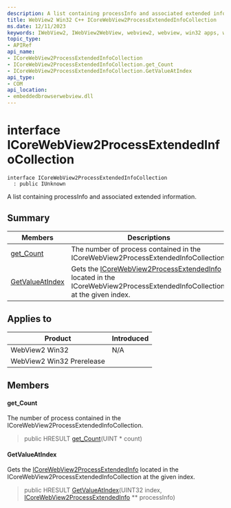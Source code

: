 ```yaml
---
description: A list containing processInfo and associated extended information.
title: WebView2 Win32 C++ ICoreWebView2ProcessExtendedInfoCollection
ms.date: 12/11/2023
keywords: IWebView2, IWebView2WebView, webview2, webview, win32 apps, win32, edge, ICoreWebView2, ICoreWebView2Controller, browser control, edge html, ICoreWebView2ProcessExtendedInfoCollection
topic_type: 
- APIRef
api_name:
- ICoreWebView2ProcessExtendedInfoCollection
- ICoreWebView2ProcessExtendedInfoCollection.get_Count
- ICoreWebView2ProcessExtendedInfoCollection.GetValueAtIndex
api_type:
- COM
api_location:
- embeddedbrowserwebview.dll
---
```


# interface ICoreWebView2ProcessExtendedInfoCollection

```
interface ICoreWebView2ProcessExtendedInfoCollection
  : public IUnknown
```

A list containing processInfo and associated extended information.

## Summary

 Members                        | Descriptions
--------------------------------|---------------------------------------------
[get_Count](#get_count) | The number of process contained in the ICoreWebView2ProcessExtendedInfoCollection.
[GetValueAtIndex](#getvalueatindex) | Gets the [ICoreWebView2ProcessExtendedInfo](icorewebview2processextendedinfo.md) located in the ICoreWebView2ProcessExtendedInfoCollection at the given index.

## Applies to

Product                         | Introduced
--------------------------------|---------------------------------------------
WebView2 Win32            |    N/A
WebView2 Win32 Prerelease |    

## Members

#### get_Count

The number of process contained in the ICoreWebView2ProcessExtendedInfoCollection.

> public HRESULT [get_Count](#get_count)(UINT * count)

#### GetValueAtIndex

Gets the [ICoreWebView2ProcessExtendedInfo](icorewebview2processextendedinfo.md) located in the ICoreWebView2ProcessExtendedInfoCollection at the given index.

> public HRESULT [GetValueAtIndex](#getvalueatindex)(UINT32 index, [ICoreWebView2ProcessExtendedInfo](icorewebview2processextendedinfo.md) ** processInfo)

